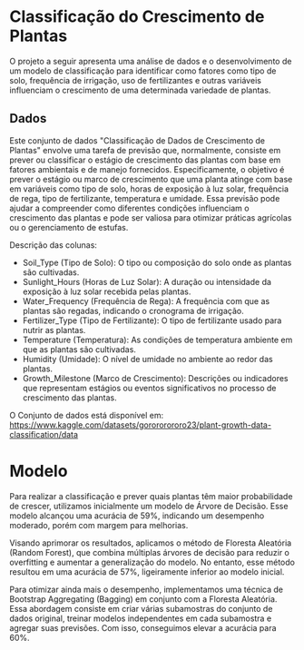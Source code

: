 # Classificação do Crescimento de Plantas
O projeto a seguir apresenta uma análise de dados e o desenvolvimento de um modelo de classificação para identificar como fatores como tipo de solo, frequência de irrigação, uso de fertilizantes e outras variáveis influenciam o crescimento de uma determinada variedade de plantas.

## Dados
Este conjunto de dados "Classificação de Dados de Crescimento de Plantas" envolve uma tarefa de previsão que, normalmente, consiste em prever ou classificar o estágio de crescimento das plantas com base em fatores ambientais e de manejo fornecidos. Especificamente, o objetivo é prever o estágio ou marco de crescimento que uma planta atinge com base em variáveis como tipo de solo, horas de exposição à luz solar, frequência de rega, tipo de fertilizante, temperatura e umidade. Essa previsão pode ajudar a compreender como diferentes condições influenciam o crescimento das plantas e pode ser valiosa para otimizar práticas agrícolas ou o gerenciamento de estufas.

Descrição das colunas:
* Soil_Type (Tipo de Solo): O tipo ou composição do solo onde as plantas são cultivadas.
* Sunlight_Hours (Horas de Luz Solar): A duração ou intensidade da exposição à luz solar recebida pelas plantas.
* Water_Frequency (Frequência de Rega): A frequência com que as plantas são regadas, indicando o cronograma de irrigação.
* Fertilizer_Type (Tipo de Fertilizante): O tipo de fertilizante usado para nutrir as plantas.
* Temperature (Temperatura): As condições de temperatura ambiente em que as plantas são cultivadas.
* Humidity (Umidade): O nível de umidade no ambiente ao redor das plantas.
* Growth_Milestone (Marco de Crescimento): Descrições ou indicadores que representam estágios ou eventos significativos no processo de crescimento das plantas.

O Conjunto de dados está disponível em: https://www.kaggle.com/datasets/gorororororo23/plant-growth-data-classification/data

# Modelo
Para realizar a classificação e prever quais plantas têm maior probabilidade de crescer, utilizamos inicialmente um modelo de Árvore de Decisão. Esse modelo alcançou uma acurácia de 59%, indicando um desempenho moderado, porém com margem para melhorias.

Visando aprimorar os resultados, aplicamos o método de Floresta Aleatória (Random Forest), que combina múltiplas árvores de decisão para reduzir o overfitting e aumentar a generalização do modelo. No entanto, esse método resultou em uma acurácia de 57%, ligeiramente inferior ao modelo inicial.

Para otimizar ainda mais o desempenho, implementamos uma técnica de Bootstrap Aggregating (Bagging) em conjunto com a Floresta Aleatória. Essa abordagem consiste em criar várias subamostras do conjunto de dados original, treinar modelos independentes em cada subamostra e agregar suas previsões. Com isso, conseguimos elevar a acurácia para 60%.
